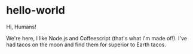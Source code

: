 # hello-world

Hi, Humans!

We're here, I like Node.js and Coffeescript (that's what I'm made of!).
I've had tacos on the moon and find them for superior to Earth tacos.
